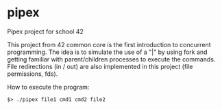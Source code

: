 # pipex

  Pipex project for school 42

This project from 42 common core is the first introduction to concurrent programming.
The idea is to simulate the use of a "|" by using fork and getting familiar with 
parent/children processes to execute the commands.
File redirections (in / out) are also implemented in this project (file permissions, fds).

How to execute the program:
```
$> ./pipex file1 cmd1 cmd2 file2
```
